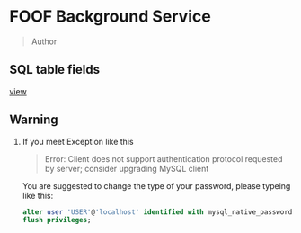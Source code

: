 # FOOF Background Service
> Author
## SQL table fields
[view](SQLTables.md)
## Warning
1. If you meet Exception like this
	> Error: Client does not support authentication protocol requested by server; consider upgrading MySQL client

	You are suggested to change the type of your password, please typeing like this:
	``` SQL
	alter user 'USER'@'localhost' identified with mysql_native_password by 'PASSWORD'
	flush privileges;
	```
